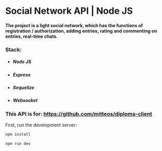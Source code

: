 # Social Network API | Node JS
#### The project is a light social network, which has the functions of registration / authorization, adding entries, rating and commenting on entries, real-time chats.
### Stack:
* ##### Node JS
* ##### Express
* ##### Sequelize
* ##### Websocket

### This API is for: https://github.com/mitteos/diploma-client

First, run the development server:
```bash
npm install

npm run dev
```
